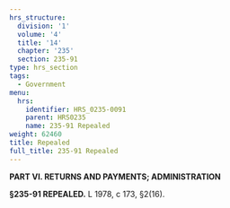 ```yaml
---
hrs_structure:
  division: '1'
  volume: '4'
  title: '14'
  chapter: '235'
  section: 235-91
type: hrs_section
tags:
  - Government
menu:
  hrs:
    identifier: HRS_0235-0091
    parent: HRS0235
    name: 235-91 Repealed
weight: 62460
title: Repealed
full_title: 235-91 Repealed
---
```

**PART VI. RETURNS AND PAYMENTS; ADMINISTRATION**

**§235-91 REPEALED.** L 1978, c 173, §2(16).